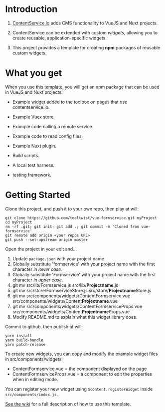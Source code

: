 # Introduction

1. [ContentService.io](http://contentservice.io) adds CMS functionality to VueJS and Nuxt projects.

2. ContentService can be extended with custom _widgets_, allowing you to create reusable, application-specific widgets.

3. This project provides a template for creating **npm** packages of reusable custom widgets.

# What you get

When you use this template, you will get an npm package that can be used in VueJS and Nuxt projects:

- Example widget added to the toolbox on pages that use contentservice.io.

- Example Vuex store.

- Example code calling a remote service.

- Example code to read config files.

- Example Nuxt plugin.

- Build scripts.

- A local test harness.

- testing framework.



# Getting Started

Clone this project, and push it to your own repo, then play at will:

    git clone https://github.com/tooltwist/vue-formservice.git myProject
    cd myProject
    rm -rf .git; git init; git add .; git commit -m 'Cloned from vue-formservice'
    git remote add origin <your repos URL>
    git push --set-upstream origin master
    
Open the project in your edit and...

1. Update `package.json` with your project name
1. Globally substitute 'formservice' with your project name with the first character _in lower case_.
1. Globally substitute 'Formservice' with your project name with the first character _in upper case_.
1. git mv src/lib/Formservice.js src/lib/**Projectname**.js
1. git mv src/store/FormserviceStore.js src/store/**Projectname**Store.js
1. git mv src/components/widgets/ContentFormservice.vue src/components/widgets/Content**Projectname**.vue
1. git mv src/components/widgets/ContentFormserviceProps.vue src/components/widgets/Content**Projectname**Props.vue
1. Modify README.md to explain what this widget library does.

Commit to github, then publish at will:

    yarn install
    yarn build-bundle
    yarn patch-release

To create new widgets, you can copy and modify the example widget files in src/components/widgets:

- ContentFormservice.vue = the component displayed on the page
- ContentFormserviceProps.vue = a component to edit the properties when in editing mode.

You can register your new widget using `$content.registerWidget` inside `src/components/index.js`.

[See the wiki](https://github.com/tooltwist/vue-formservice/wiki) for a full description of how to use this template.
